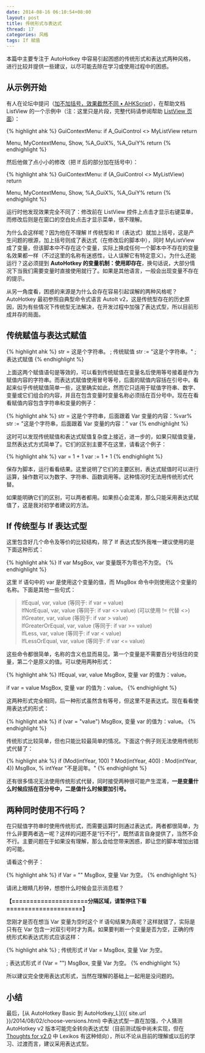 ```yaml
---
date: 2014-08-16 06:10:54+08:00
layout: post
title: 传统形式与表达式
thread: 17
categories: 风格
tags: If 赋值
---
```


本篇中主要专注于 AutoHotkey 中容易引起困惑的传统形式和表达式两种风格，进行比较并提供一些建议，以尽可能去除在学习或使用过程中的困惑。

## 从示例开始

有人在论坛中提问（[加不加括号，效果截然不同 • AHKScript](http://ahkscript.org/boards/viewtopic.php?f=27&t=3357)），在帮助文档 ListView 的一个示例中（注：这里只是片段，完整代码请参阅帮助 [ListView 页面](http://ahkcn.sourceforge.net/docs/commands/ListView.htm)）：

{% highlight ahk %}
GuiContextMenu:
if A_GuiControl <> MyListView
    return

Menu, MyContextMenu, Show, %A_GuiX%, %A_GuiY%
return
{% endhighlight %}

然后他做了点小小的修改（把 If 后的部分加在括号中）：

{% highlight ahk %}
GuiContextMenu:
if (A_GuiControl <> MyListView)
    return

Menu, MyContextMenu, Show, %A_GuiX%, %A_GuiY%
return 
{% endhighlight %}

运行时他发现效果完全不同了：修改前在 ListView 控件上点击才显示右键菜单，而修改后则是在窗口的空白处点击才显示菜单，很不理解。

为什么会这样呢？因为他在不理解 If 传统型和 If（表达式）就加上括号，这是产生问题的根源，加上括号则成了表达式（在修改后的脚本中），同时 MyListView 成了变量，但该脚本中不存在这个变量，实际上换成任何一个脚本中不存在的变量名效果都一样（不过这里的名称有迷惑性，让人误解它有特定意义）。为什么还能运行？这必须提到 **AutoHotkey 的变量机制：使用即存在**，换句话说，大部分情况下当我们需要变量时直接使用就行了。如果是其他语言，一般会出现变量不存在的提示。

从另一角度看，困惑的来源是为什么会存在容易引起误解的两种风格呢？AutoHotkey 最初参照自典型命令式语言 AutoIt v2，这是传统型存在的历史原因，因为有些情况下传统型无法解决，在开发过程中加强了表达式型，所以目前形成并存的局面。

## 传统赋值与表达式赋值

{% highlight ahk %}
str = 这是个字符串。 ; 传统赋值
str := "这是个字符串。" ; 表达式赋值
{% endhighlight %}

上面这两个赋值语句是等效的，可以看到传统赋值在变量名后使用等号接着是作为赋值内容的字符串。而表达式赋值使用冒号等号，后面的赋值内容括在引号中。看起来似乎传统赋值简单一些，这里确实如此，然而它只适用于赋值字符串、数字、变量或它们组合的内容，并且在包含变量时变量名称必须括在百分号中。现在在看看赋值内容包含字符串和变量的例子：

{% highlight ahk %}
str = 这是个字符串，后面跟着 Var 变量的内容：%var%
str := "这是个字符串，后面跟着 Var 变量的内容：" var
{% endhighlight %}

这时可以发现传统赋值和表达式赋值复杂度上接近，进一步的，如果只赋值变量，显然表达式方式简单了。它们的区别主要不在这里，请看这个例子：

{% highlight ahk %}
var = 1 + 1
var := 1 + 1
{% endhighlight %}

保存为脚本，运行看看结果。这里说明了它们的主要区别，表达式赋值时可以进行运算，操作数可以为数字、字符串、函数调用等。这种情况时无法用传统形式代替。

如果能明确它们的区别，可以两者都用。如果担心会混淆，那么只能采用表达式赋值了，这是我对初学者建议的方法。

## If 传统型与 If 表达式型

这里包含好几个命令及等价的比较结构，除了 If 表达式型外我唯一建议使用的是下面这种形式：

{% highlight ahk %}
If var
    MsgBox, var 变量既不为零也不为空。
{% endhighlight %}

这里 If 语句中的 var 是使用这个变量的值，而 MsgBox 命令中则使用这个变量的名称。下面是其他一些句式：

> IfEqual, var, value (等同于: if var = value)  
> IfNotEqual, var, value (等同于: if var <> value) (可以使用 != 代替 <>)  
> IfGreater, var, value (等同于: if var > value)  
> IfGreaterOrEqual, var, value (等同于: if var >= value)  
> IfLess, var, value (等同于: if var < value)  
> IfLessOrEqual, var, value (等同于: if var <= value)  

这些命令都很简单，名称的含义也显而易见。第一个变量是不需要百分号括住的变量，第二个是原义的值。可以使用两种形式：

{% highlight ahk %}
IfEqual, var, value
    MsgBox, 变量 var 的值为：value。

if var = value
    MsgBox, 变量 var 的值为：value。
{% endhighlight %}

这两种形式完全相同，后一种形式虽然含有等号，但这里不是表达式。现在看看使用表达式的形式：

{% highlight ahk %}
if (var = "value")
    MsgBox, 变量 var 的值为：value。
{% endhighlight %}

传统形式比较简单，但也只能比较最简单的情况。下面这个例子则无法使用传统形式代替了：

{% highlight ahk %}
if (Mod(intYear, 100) ? Mod(intYear, 400) : Mod(intYear, 4))
    MsgBox, % intYear "不是润年。"
{% endhighlight %}

还有很多情况无法使用传统形式代替，同时接受两种很可能产生混淆，**一是变量什么时候应括在百分号中，二是值什么时候要加引号。**

## 两种同时使用不行吗？

在只赋值字符串时使用传统形式，而需要运算时则通过表达式，两者都很简单，为什么非要两者选一呢？这样的问题不是“行不行”，既然语言自身提供了，当然不会不行。主要问题在于如果没有理解，那么会给您带来困惑，即让您的脚本增加出错的可能。

请看这个例子：

{% highlight ahk %}
if Var = ""
    MsgBox, 变量 Var 为空。
{% endhighlight %}

请闭上眼睛几秒钟，想想什么时候会显示消息框？

**【=====================分隔区域，请暂停往下看=====================】**

您刚才是否在想当 Var 变量为空时这个 If 语句结果为真呢？这样就错了，实际是只有在 Var 包含一对双引号时才为真。如果要判断一个变量是否为空，正确的传统形式和表达式形式应该这样：

{% highlight ahk %}
; 传统形式
if Var =
    MsgBox, 变量 Var 为空。

; 表达式形式
if (Var = "")
    MsgBox, 变量 Var 为空。
{% endhighlight %}

所以建议完全使用表达式形式，当然在理解的基础上一起用是没问题的。

## 小结

最后，[从 AutoHotkey Basic 到 AutoHotkey_L]({{ site.url }}/2014/08/02/choose-versions.html) 中表达式型一直在加强，个人猜测 AutoHotkey v2 版本可能完全转向表达式型（目前测试版中尚未实现，但在 [Thoughts for v2.0](http://ahkscript.org/v2/v2-thoughts.htm) 中 Lexikos 有这种倾向），所以不论从目前的理解或以后的学习、过渡而言，建议采用表达式型。
